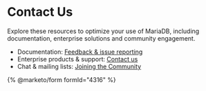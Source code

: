 # Contact Us

Explore these resources to optimize your use of MariaDB, including documentation, enterprise solutions and community engagement.

* Documentation: [Feedback & issue reporting](readme/reporting-documentation-bugs.md)
* Enterprise products & support: [Contact us](https://mariadb.com/contact/?utm_medium=docs)
* Chat & mailing lists: [Joining the Community](../community/joining-the-community.md)

{% @marketo/form formId="4316" %}
